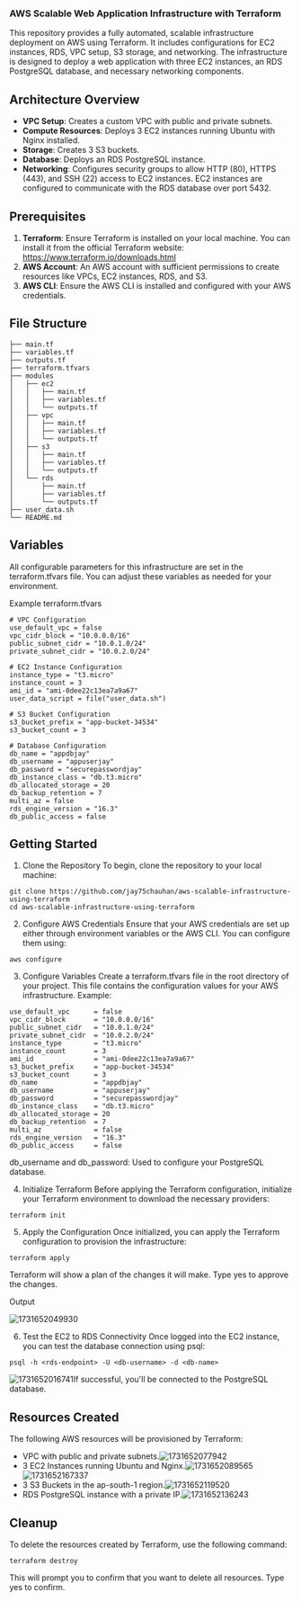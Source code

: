 ### AWS Scalable Web Application Infrastructure with Terraform

This repository provides a fully automated, scalable infrastructure deployment on AWS using Terraform. It includes configurations for EC2 instances, RDS, VPC setup, S3 storage, and networking. The infrastructure is designed to deploy a web application with three EC2 instances, an RDS PostgreSQL database, and necessary networking components.

## Architecture Overview

- **VPC Setup**: Creates a custom VPC with public and private subnets.
- **Compute Resources**: Deploys 3 EC2 instances running Ubuntu with Nginx installed.
- **Storage**: Creates 3 S3 buckets.
- **Database**: Deploys an RDS PostgreSQL instance.
- **Networking**: Configures security groups to allow HTTP (80), HTTPS (443), and SSH (22) access to EC2 instances. EC2 instances are configured to communicate with the RDS database over port 5432.

## Prerequisites

1. **Terraform**: Ensure Terraform is installed on your local machine. You can install it from the official Terraform website: https://www.terraform.io/downloads.html
2. **AWS Account**: An AWS account with sufficient permissions to create resources like VPCs, EC2 instances, RDS, and S3.
3. **AWS CLI**: Ensure the AWS CLI is installed and configured with your AWS credentials.

## File Structure

```
├── main.tf
├── variables.tf
├── outputs.tf
├── terraform.tfvars
├── modules
│   ├── ec2
│   │   ├── main.tf
│   │   ├── variables.tf
│   │   └── outputs.tf
│   ├── vpc
│   │   ├── main.tf
│   │   ├── variables.tf
│   │   └── outputs.tf
│   ├── s3
│   │   ├── main.tf
│   │   ├── variables.tf
│   │   └── outputs.tf
│   └── rds
│       ├── main.tf
│       ├── variables.tf
│       └── outputs.tf
├── user_data.sh
└── README.md

```

## Variables

All configurable parameters for this infrastructure are set in the terraform.tfvars file. You can adjust these variables as needed for your environment.

Example terraform.tfvars

```
# VPC Configuration
use_default_vpc = false
vpc_cidr_block = "10.0.0.0/16"
public_subnet_cidr = "10.0.1.0/24"
private_subnet_cidr = "10.0.2.0/24"

# EC2 Instance Configuration
instance_type = "t3.micro"
instance_count = 3
ami_id = "ami-0dee22c13ea7a9a67"
user_data_script = file("user_data.sh")

# S3 Bucket Configuration
s3_bucket_prefix = "app-bucket-34534"
s3_bucket_count = 3

# Database Configuration
db_name = "appdbjay"
db_username = "appuserjay"
db_password = "securepasswordjay"
db_instance_class = "db.t3.micro"
db_allocated_storage = 20
db_backup_retention = 7
multi_az = false
rds_engine_version = "16.3"
db_public_access = false

```

## Getting Started

1. Clone the Repository
   To begin, clone the repository to your local machine:

```
git clone https://github.com/jay75chauhan/aws-scalable-infrastructure-using-terraform
cd aws-scalable-infrastructure-using-terraform
```

2. Configure AWS Credentials
   Ensure that your AWS credentials are set up either through environment variables or the AWS CLI. You can configure them using:

```
aws configure
```

3. Configure Variables
   Create a terraform.tfvars file in the root directory of your project. This file contains the configuration values for your AWS infrastructure. Example:

```
use_default_vpc      = false
vpc_cidr_block       = "10.0.0.0/16"
public_subnet_cidr   = "10.0.1.0/24"
private_subnet_cidr  = "10.0.2.0/24"
instance_type        = "t3.micro"
instance_count       = 3
ami_id               = "ami-0dee22c13ea7a9a67"
s3_bucket_prefix     = "app-bucket-34534"
s3_bucket_count      = 3
db_name              = "appdbjay"
db_username          = "appuserjay"
db_password          = "securepasswordjay"
db_instance_class    = "db.t3.micro"
db_allocated_storage = 20
db_backup_retention  = 7
multi_az             = false
rds_engine_version   = "16.3"
db_public_access     = false
```

db_username and db_password: Used to configure your PostgreSQL database.

4. Initialize Terraform
   Before applying the Terraform configuration, initialize your Terraform environment to download the necessary providers:

```
terraform init
```

5. Apply the Configuration
   Once initialized, you can apply the Terraform configuration to provision the infrastructure:

```
terraform apply
```

Terraform will show a plan of the changes it will make. Type yes to approve the changes.

Output

![1731652049930](images/README/1731652049930.png)

6. Test the EC2 to RDS Connectivity
   Once logged into the EC2 instance, you can test the database connection using psql:

```
psql -h <rds-endpoint> -U <db-username> -d <db-name>
```

![1731652016741](images/README/1731652016741.png)If successful, you'll be connected to the PostgreSQL database.

## Resources Created

The following AWS resources will be provisioned by Terraform:

- VPC with public and private subnets.![1731652077942](images/README/1731652077942.png)
- 3 EC2 Instances running Ubuntu and Nginx.![1731652089565](images/README/1731652089565.png)![1731652167337](images/README/1731652167337.png)
- 3 S3 Buckets in the ap-south-1 region.![1731652119520](images/README/1731652119520.png)
- RDS PostgreSQL instance with a private IP.![1731652136243](images/README/1731652136243.png)

## Cleanup

To delete the resources created by Terraform, use the following command:

```
terraform destroy
```

This will prompt you to confirm that you want to delete all resources. Type yes to confirm.

